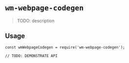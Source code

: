 # `wm-webpage-codegen`

> TODO: description

## Usage

```
const wmWebpageCodegen = require('wm-webpage-codegen');

// TODO: DEMONSTRATE API
```
